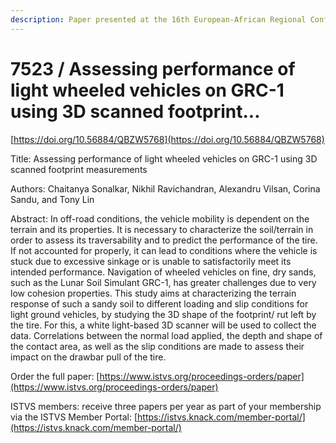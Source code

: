 ```yaml
---
description: Paper presented at the 16th European-African Regional Conference of the ISTVS
---
```


# 7523 / Assessing performance of light wheeled vehicles on GRC-1 using 3D scanned footprint...

[https://doi.org/10.56884/QBZW5768](https://doi.org/10.56884/QBZW5768)

Title: Assessing performance of light wheeled vehicles on GRC-1 using 3D scanned footprint measurements

Authors: Chaitanya Sonalkar, Nikhil Ravichandran, Alexandru Vilsan, Corina Sandu, and Tony Lin

Abstract: In off-road conditions, the vehicle mobility is dependent on the terrain and its properties. It is necessary to characterize the soil/terrain in order to assess its traversability and to predict the performance of the tire. If not accounted for properly, it can lead to conditions where the vehicle is stuck due to excessive sinkage or is unable to satisfactorily meet its intended performance. Navigation of wheeled vehicles on fine, dry sands, such as the Lunar Soil Simulant GRC-1, has greater challenges due to very low cohesion properties. This study aims at characterizing the terrain response of such a sandy soil to different loading and slip conditions for light ground vehicles, by studying the 3D shape of the footprint/ rut left by the tire. For this, a white light-based 3D scanner will be used to collect the data. Correlations between the normal load applied, the depth and shape of the contact area, as well as the slip conditions are made to assess their impact on the drawbar pull of the tire.

Order the full paper: [https://www.istvs.org/proceedings-orders/paper](https://www.istvs.org/proceedings-orders/paper)

ISTVS members: receive three papers per year as part of your membership via the ISTVS Member Portal: [https://istvs.knack.com/member-portal/](https://istvs.knack.com/member-portal/)


